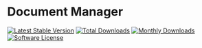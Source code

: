 # Document Manager

[![Latest Stable Version](https://poser.pugx.org/geo6/document-manager/v/stable)](https://packagist.org/packages/geo6/document-manager)
[![Total Downloads](https://poser.pugx.org/geo6/document-manager/downloads)](https://packagist.org/packages/geo6/document-manager)
[![Monthly Downloads](https://poser.pugx.org/geo6/document-manager/d/monthly.png)](https://packagist.org/packages/geo6/document-manager)
[![Software License](https://img.shields.io/badge/license-GPL--3.0-brightgreen.svg)](LICENSE)
